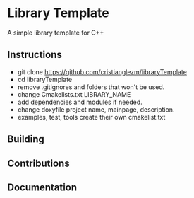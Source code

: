 # Library Template #

A simple library template for C++

## Instructions ##

* git clone https://github.com/cristianglezm/libraryTemplate
* cd libraryTemplate
* remove .gitignores and folders that won't be used.
* change Cmakelists.txt LIBRARY_NAME
* add dependencies and modules if needed.
* change doxyfile project name, mainpage, description.
* examples, test, tools create their own cmakelist.txt

## Building ##


## Contributions ##


## Documentation ##
